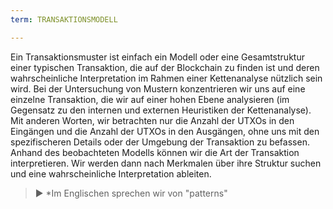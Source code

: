```yaml
---
term: TRANSAKTIONSMODELL

---
```

Ein Transaktionsmuster ist einfach ein Modell oder eine Gesamtstruktur einer typischen Transaktion, die auf der Blockchain zu finden ist und deren wahrscheinliche Interpretation im Rahmen einer Kettenanalyse nützlich sein wird. Bei der Untersuchung von Mustern konzentrieren wir uns auf eine einzelne Transaktion, die wir auf einer hohen Ebene analysieren (im Gegensatz zu den internen und externen Heuristiken der Kettenanalyse). Mit anderen Worten, wir betrachten nur die Anzahl der UTXOs in den Eingängen und die Anzahl der UTXOs in den Ausgängen, ohne uns mit den spezifischeren Details oder der Umgebung der Transaktion zu befassen. Anhand des beobachteten Modells können wir die Art der Transaktion interpretieren. Wir werden dann nach Merkmalen über ihre Struktur suchen und eine wahrscheinliche Interpretation ableiten.

> ► *Im Englischen sprechen wir von "patterns"